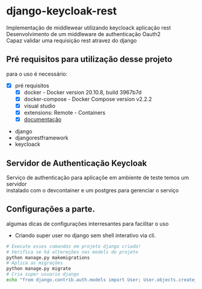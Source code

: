 # django-keycloak-rest
Implementação de middlewear utilizando keycloack aplicação rest  
Desenvolvimento de um middleware de authenticação Oauth2  
Capaz validar uma requisição rest atravez do django

## Pré requisitos para utilização desse projeto

para o uso é necessário:  
- [x] pré requisitos
    - [x] docker - Docker version 20.10.8, build 3967b7d
    - [x] docker-compose - Docker Compose version v2.2.2
    - [x] visual studio
    - [x] extensions: Remote - Containers
    - [x] [documentação](https://code.visualstudio.com/docs/remote/containers)

 - django 
 - djangorestframework
 - keycloack
 
## Servidor de Authenticação Keycloak
Serviço de authenticação para aplicaçõe em ambiente de teste temos um servidor  
instalado com o devcontainer e um postgres para gerenciar o serviço

## Configurações a parte.
algumas dicas de configurações interresantes para facilitar o uso

- Criando super user no django sem shell interativo via cli.
```bash
# Execute esses comandos em projeto django criado!
# Verifica se há altereções nas models do projeto
python manage.py makemigrations
# Aplica as migrações 
python manage.py migrate
# Cria super usuario django 
echo "from django.contrib.auth.models import User; User.objects.create_superuser('admin', 'admin@example.com', 'admin')" | python ./manage.py shell
```
